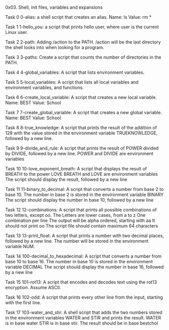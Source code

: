 0x03. Shell, init files, variables and expansions

Task 0 0-alias: a shell script that creates an alias.
                Name: ls
                Value: rm *

Task 1 1-hello_you: a script that prints hello user, where user is the current Linux user.

Task 2 2-path: Adding /action to the PATH. /action will be the last directory the shell looks into when looking for a program.

Task 3 3-paths: Create a script that counts the number of directories in the PATH.

Task 4 4-global_variables: A script that lists environment variables.

Task 5 5-local_variables: A script that lists all local variables and environment variables, and functions.

Task 6 6-create_local_variable: A script that creates a new local variable.
                                Name: BEST
                                Value: School

Task 7 7-create_global_variable: A script that creates a new global variable.
                                 Name: BEST
                                 Value: School

Task 8 8-true_knowledge: A script that prints the result of the addition of 128 with the value stored in the environment variable TRUEKNOWLEDGE, followed by a new line.


Task 9 9-divide_and_rule: A script that prints the result of POWER divided by DIVIDE, followed by a new line.
                          POWER and DIVIDE are environment variables

Task 10 10-love_exponent_breath: A script that displays the result of BREATH to the power LOVE
                                 BREATH and LOVE are environment variables
                                 The script should display the result, followed by a new line

Task 11 11-binary_to_decimal: A script that converts a number from base 2 to base 10.
                              The number in base 2 is stored in the environment variable BINARY
                              The script should display the number in base 10, followed by a new line

Task 12 12-combinations: A script that prints all possible combinations of two letters, except oo.
                         The Letters are lower cases, from a to z
                         One combination per line
                         The output will be alpha ordered, starting with aa
                         It should not print oo
                         The script file should contain maximum 64 characters

Task 13 13-print_float: A script that prints a number with two decimal places, followed by a new line.
                        The number will be stored in the environment variable NUM.

Task 14 100-decimal_to_hexadecimal: A script that converts a number from base 10 to base 16.
                                    The number in base 10 is stored in the environment variable DECIMAL
                                    The script should display the number in base 16, followed by a new line

Task 15 101-rot13: A script that encodes and decodes text using the rot13 encryption. Assume ASCII.

Task 16 102-odd: A script that prints every other line from the input, starting with the first line.

Task 17 103-water_and_stir: A  shell script that adds the two numbers stored in the environment variables WATER and STIR and prints the result.
                            WATER is in base water
                            STIR is in base stir.
                            The result should be in base bestchol
